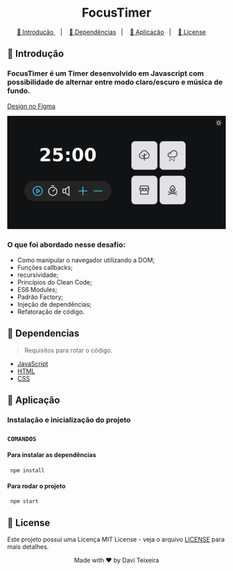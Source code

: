 <h1 align="center"> FocusTimer </h1>

<p align="center">
  <a href="#Introducao"> 🧩 Introdução </a>&nbsp;&nbsp;&nbsp;|&nbsp;&nbsp;&nbsp;
  <a href="#Dependencias"> 🧪 Dependências</a>&nbsp;&nbsp;&nbsp;|&nbsp;&nbsp;&nbsp;
  <a href="#Aplicacao"> 🚀 Aplicação</a>&nbsp;&nbsp;&nbsp;|&nbsp;&nbsp;&nbsp;
  <a href="#Licensa"> 📝 License</a>&nbsp;&nbsp;&nbsp;&nbsp;&nbsp;&nbsp;
</p>

<a id="Introducao"></a>
## 🧩 Introdução

### FocusTimer é um Timer desenvolvido em Javascript com possibilidade de alternar entre modo claro/escuro e música de fundo.

<a href="https://www.figma.com/file/t0K56zJ6tjfLZdx9jbsI8g/Focus-Timer-V2-%E2%80%A2-Projeto-Explorer-(Community)?type=design&node-id=0-1&mode=design&t=y7bgVPQ5h4nX0kOf-0">Design no Figma</a>

<div align="center">
  <img src="./assets/preview.png" />
</div>

### O que foi abordado nesse desafio:

- Como manipular o navegador utilizando a DOM;
- Funções callbacks;
- recursividade;
- Princípios do Clean Code;
- ES6 Modules;
- Padrão Factory;
- Injeção de dependências;
- Refatoração de código.

<a id="Dependencias"></a>
## 🧪 Dependencias
> Requisitos para rotar o código.

- [JavaScript](https://developer.mozilla.org/pt-BR/docs/Web/JavaScript)
- [HTML](https://developer.mozilla.org/pt-BR/docs/Web/HTML)
- [CSS](https://developer.mozilla.org/pt-BR/docs/Web/CSS)

<a id="Aplicacao"></a>
## 🚀 Aplicação

### Instalação e inicialização do projeto

### ```COMANDOS```

#### Para instalar as dependências
```
 npm install
```

#### Para rodar o projeto
```
 npm start
```
<a id="Licensa"></a>
## 📝 License

Este projeto possui uma Licença MIT License - veja o arquivo [LICENSE](./LICENSE) para mais detalhes.

<div align="center">
  Made with ❤️ by Davi Teixeira
</div>

